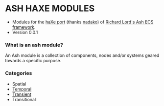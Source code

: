 # **ASH HAXE MODULES** #

* Modules for the [haXe port](https://github.com/nadako/Ash-HaXe) (thanks [nadako](https://github.com/nadako)) of [Richard Lord's Ash ECS framework](http://www.ashframework.org/).
* Version 0.0.1

### What is an ash module? ###

An Ash module is a collection of components, nodes and/or systems geared towards a specific purpose.

### Categories ###
* Spatial
* [Temporal](https://github.com/dimumurray/Ash-Haxe-Modules/tree/master/src/ash/modules/temporal#temporal-modules)
 * [Transient](https://github.com/dimumurray/Ash-Haxe-Modules/tree/master/src/ash/modules/temporal#transient-module)
* Transitional

